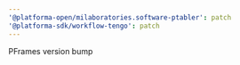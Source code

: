 ```yaml
---
'@platforma-open/milaboratories.software-ptabler': patch
'@platforma-sdk/workflow-tengo': patch
---
```


PFrames version bump
